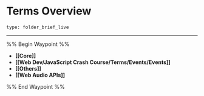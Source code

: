 # Terms Overview
 
```ccard
type: folder_brief_live
```
 
---

%% Begin Waypoint %%
- **[[Core]]**
- **[[Web Dev/JavaScript Crash Course/Terms/Events/Events]]**
- **[[Others]]**
- **[[Web Audio APIs]]**

%% End Waypoint %%